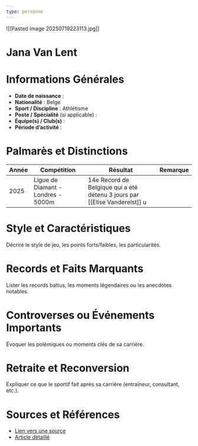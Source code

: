 ```yaml
---
type: personne
---
```

![[Pasted image 20250719223113.jpg]]
# Jana Van Lent

# Informations Générales
- **Date de naissance** :  
- **Nationalité** :  Belge
- **Sport / Discipline** :  Athlétisme
- **Poste / Spécialité** (si applicable) :  
- **Équipe(s) / Club(s)** :  
- **Période d’activité** :  

# Palmarès et Distinctions
| Année | Compétition                        | Résultat | Remarque                                                              |
| ----- | ---------------------------------- | -------- | -------------------------------------------------------------------- |
| 2025  | Ligue de Diamant - Londres - 5000m | 14e      Record de Belgique qui a été détenu 3 jours par [[Elise Vanderelst]] u  |

# Style et Caractéristiques
Décrire le style de jeu, les points forts/faibles, les particularités.

# Records et Faits Marquants
Lister les records battus, les moments légendaires ou les anecdotes notables.

# Controverses ou Événements Importants
Évoquer les polémiques ou moments clés de sa carrière.

# Retraite et Reconversion
Expliquer ce que le sportif fait après sa carrière (entraîneur, consultant, etc.).

# Sources et Références
- [Lien vers une source](#)
- [Article détaillé](#)
